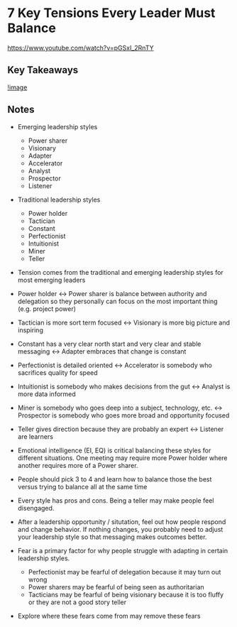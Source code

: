 # 7 Key Tensions Every Leader Must Balance

<https://www.youtube.com/watch?v=pGSxI_2RnTY>

## Key Takeaways

[!image](./7-key-tensions-every-leader-must-balance_leadership-styles.png)

## Notes

* Emerging leadership styles
  * Power sharer
  * Visionary
  * Adapter
  * Accelerator
  * Analyst
  * Prospector
  * Listener

* Traditional leadership styles
  * Power holder
  * Tactician
  * Constant
  * Perfectionist
  * Intuitionist
  * Miner
  * Teller

* Tension comes from the traditional and emerging leadership styles for most emerging leaders

* Power holder <-> Power sharer is balance between authority and delegation so they personally can focus on the most important thing (e.g. project power)
* Tactician is more sort term focused <-> Visionary is more big picture and inspiring
* Constant has a very clear north start and very clear and stable messaging <-> Adapter embraces that change is constant
* Perfectionist is detailed oriented <-> Accelerator is somebody who sacrifices quality for speed
* Intuitionist is somebody who makes decisions from the gut <-> Analyst is more data informed
* Miner is somebody who goes deep into a subject, technology, etc. <-> Prospector is somebody who goes more broad and opportunity focused
* Teller gives direction because they are probably an expert <-> Listener are learners

* Emotional intelligence (EI, EQ) is critical balancing these styles for different situations. One meeting may require more Power holder where another requires more of a Power sharer.
* People should pick 3 to 4 and learn how to balance those the best versus trying to balance all at the same time

* Every style has pros and cons. Being a teller may make people feel disengaged.
* After a leadership opportunity / situtation, feel out how people respond and change behavior. If nothing changes, you probably need to adjust your leadership style so that messaging makes outcomes better.

* Fear is a primary factor for why people struggle with adapting in certain leadership styles.
  * Perfectionist may be fearful of delegation because it may turn out wrong
  * Power sharers may be fearful of being seen as authoritarian
  * Tacticians may be fearful of being visionary because it is too fluffy or they are not a good story teller
* Explore where these fears come from may remove these fears
